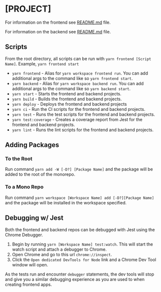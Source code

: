 # [PROJECT]

For information on the frontend see [README.md](./frontend/README.md) file.

For information on the backend see [README.md](./backend/README.md) file.

## Scripts
From the root directory, all scripts can be run with `yarn frontend [Script Name]`. Example, `yarn frontend start`

- `yarn frontend` - Alias for `yarn workspace frontend run`. You can add additional args to the command like so `yarn frontend start`.
- `yarn backend` - Alias for `yarn workspace backend run`. You can add additional args to the command like so `yarn backend start`.
- `yarn start` - Starts the frontend and backend projects.
- `yarn build` - Builds the frontend and backend projects.
- `yarn deploy` - Deploys the frontend and backend projects
- `yarn ci` - Run the CI scripts for the frontend and backend projects.
- `yarn test` - Runs the test scripts for the frontend and backend projects.
- `yarn test:coverage` - Creates a coverage report from Jest for the frontend and backend projects.
- `yarn lint` - Runs the lint scripts for the frontend and backend projects.

## Adding Packages

### To the Root

Run command `yarn add -W [-D?] [Package Name]` and the package will be added to the root of the monorepo.

### To a Mono Repo

Run command `yarn workspace [Workspace Name] add [-D?][Package Name]` and the package will be installed in the workspace specified.

## Debugging w/ Jest

Both the frontend and backend repos can be debugged with Jest using the Chrome Debugger.

1. Begin by running `yarn [Workspace Name] test:watch`. This will start the watch script and attach a debugger to Chrome.
2. Open Chrome and go to this url `chrome://inspect`.
3. Click the `Open dedicated DevTools for Node` link and a Chrome Dev Tool window will open.

As the tests run and encounter `debugger` statements, the dev tools will stop and give you a similar debugging experience as you are used to when creating frontend apps.